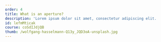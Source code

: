 ```yaml
---
order: 4
title: What is an aperture?
description: 'Lorem ipsum dolor sit amet, consectetur adipiscing elit. Aliquam suscipit bibendum ex nec interdum.'
id:	lefmMticak
course: coSdIJdjQB
thumb: /wolfgang-hasselmann-Q13y_JQD3oA-unsplash.jpg
---
```

